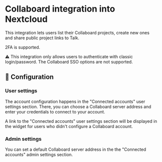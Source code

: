 # Collaboard integration into Nextcloud

This integration lets users list their Collaboard projects, create new ones and
share public project links to Talk.

2FA is supported.

:warning: This integration only allows users to authenticate with classic login/password.
The Collaboard SSO options are not supported.

## 🔧 Configuration

### User settings

The account configuration happens in the "Connected accounts" user settings section.
There, you can choose a Collaboard server address and enter your credentials to connect to your account.

A link to the "Connected accounts" user settings section will be displayed in the widget
for users who didn't configure a Collaboard account.

### Admin settings

You can set a default Collaboard server address in the the "Connected accounts" admin settings section.
